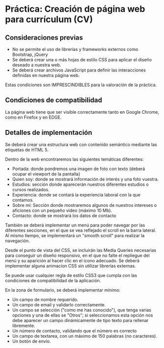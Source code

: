 # Práctica: Creación de página web para currículum (CV)

## Consideraciones previas

- No se permite el uso de librerías y frameworks externos como Bootstrap, jQuery
- Se deberá crear una o más hojas de estilo CSS para aplicar el diseño deseado a nuestra web.
- Se deberá crear archivos JavaScript para definir las interacciones definidas en nuestra página web.

Estas condiciones son IMPRESCINDIBLES para la valoración de la práctica.

## Condiciones de compatibilidad

La página web tiene que ser visible correctamente tanto en Google Chrome, como en Firefox y en EDGE.

## Detalles de implementación

Se deberá crear una estructura web con contenido semántico mediante las etiquetas de HTML 5.

Dentro de la web encontraremos las siguientes temáticas diferentes:

- Portada: donde pondremos una imagen de foto con texto (deberá ocupar el viewport de la pantalla}
- Quien soy: donde se mostrará información de interés y una foto vuestra.
- Estudios: sección donde aparecerán nuestros diferentes estudios o cursos realizados.
- Experiencia: donde se contará la experiencia laboral con la que contamos.
- Sobre mí: Sección donde mostraremos algunos de nuestros intereses o aficiones con un pequeño video (máximo 10 Mb).
- Contacto: donde se mostrará los datos de contacto

También se deberá implementar un menú para poder navegar por las diferentes secciones, en el que se vea reflejado el scroll en la barra lateral.
Al mismo tiempo, se implementará un "smooth scroll" para realizar la navegación.

Desde el punto de vista del CSS, se incluirán las Media Queries necesarias para conseguir un diseño responsivo, en el que no falte el repliegue del menú y su aparición al hacer clic en el icono adecuado. Se deberá implementar alguna animacion CSS sin utilizar librerías externas.

Se puede usar cualquier regla de estilo CSS3 que cumpla con las condiciones de compatibilidad de la aplicación.

En la zona de formulario, se deberá implementar mínimo:

- Un campo de nombre requerido.
- Un campo de email y validarlo correctamente.
- Un campo se selección ("como me has conocido"), que tenga varias opciones y una de ellas se "Otros";
  si seleccionamos esta opción nos debe aparecer un campo dinámicamente de tipo texto para rellenar libremente.
- Un número de contacto, validando que el número es correcto
- Un campo de textarea, con un máximo de 150 palabras (no caracteres).
- Un botón de envío.

